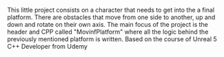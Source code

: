 This little project consists on a character that needs to get into the a final platform. There are obstacles that move from one side to another, up and down and rotate on their own axis.
The main focus of the project is the header and CPP called "MovinfPlatform" where all the logic behind the previously mentioned platform is written.
Based on the course of Unreal 5 C++ Developer from Udemy